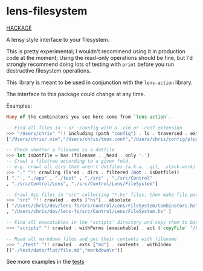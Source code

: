 # lens-filesystem

[HACKAGE](https://hackage.haskell.org/package/lens-filesystem)

A lensy style interface to your filesystem.

This is pretty experimental; I wouldn't recommend using it in production code at the moment;
Using the read-only operations should be fine, but I'd strongly recommend doing lots of testing
with `print` before you run destructive filesystem operations.

This library is meant to be used in conjunction with the `lens-action` library.

The interface to this package could change at any time.

Examples:

```haskell
Many of the combinators you see here come from `lens-action`.

-- Find all files in ~ or ~/config with a .vim or .conf extension
>>> "/Users/chris" ^!! including (path "config") . ls . traversed . exts ["vim", "conf"]
["/Users/chris/.vim","/Users/chris/tmux.conf","/Users/chris/config/plugins.vim"]

-- Check whether a filename is a dotfile
>>> let isDotfile = has (filename . _head . only '.')
-- Crawl a filetree according to a given fold, 
-- e.g. crawl all dirs that aren't dotfiles (a.k.a. .git, .stack-work)
>>> "." ^!! crawling (ls'ed . dirs . filtered (not . isDotfile))
[ "." , "./app" , "./test" , "./src" , "./src/Control"
, "./src/Control/Lens", "./src/Control/Lens/FileSystem"]

-- Crawl ALL files in "src" collecting "*.hs" files, then make file paths absolute
>>> "src" ^!! crawled . exts ["hs"] . absolute
[ "/Users/chris/dev/lens-fs/src/Control/Lens/FileSystem/Combinators.hs"
, "/Users/chris/dev/lens-fs/src/Control/Lens/FileSystem.hs" ]

-- Find all executables in the 'scripts' directory and copy them to bin
>>> "scripts" ^! crawled . withPerms [executable] . act (`copyFile` "/Users/chris/bin")

-- Read all markdown files and get their contents with filename
>>> "./test" ^!! crawled . exts ["md"] . contents . withIndex
[("./test/data/flat/file.md","markdown\n")]
```

See more examples in the [tests](./test/Spec.hs)
